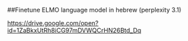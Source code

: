 ##Finetune ELMO language model in hebrew (perplexity 3.1)

https://drive.google.com/open?id=1ZaBkxUtRh8iCG97mDVWQCrHN26Btd_Dq
